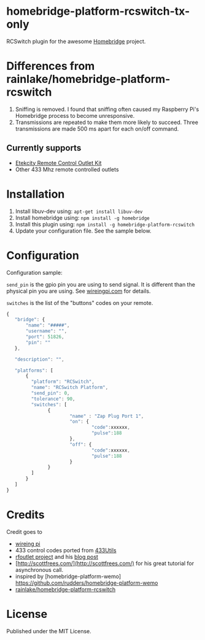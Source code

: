 # homebridge-platform-rcswitch-tx-only

<!-- [![NPM Version](https://img.shields.io/npm/v/homebridge-platform-rcswitch.svg)](https://www.npmjs.com/package/homebridge-platform-rcswitch) -->

RCSwitch plugin for the awesome [Homebridge](https://github.com/nfarina/homebridge) project.

# Differences from rainlake/homebridge-platform-rcswitch

1. Sniffing is removed. I found that sniffing often caused my Raspberry Pi's Homebridge process to become unresponsive.
2. Transmissions are repeated to make them more likely to succeed. Three transmissions are made 500 ms apart for each on/off command.

## Currently supports

- [Etekcity Remote Control Outlet Kit](https://www.amazon.com/Etekcity-Household-Appliances-Unlimited-Connections/dp/B00DQELHBS?SubscriptionId=AKIAIXPYH54L3NDDTYKQ&tag=bloopist-20&linkCode=xm2&camp=2025&creative=165953&creativeASIN=B00DQELHBS)
- Other 433 Mhz remote controlled outlets

# Installation

1. Install libuv-dev using: `apt-get install libuv-dev`
2. Install homebridge using: `npm install -g homebridge`
3. Install this plugin using: `npm install -g homebridge-platform-rcswitch`
4. Update your configuration file. See the sample below.

# Configuration

Configuration sample:

`send_pin` is the gpio pin you are using to send signal. It is different than the physical pin you are using. See [wireingpi.com](http://wiringpi.com/pins/) for details.

`switches` is the list of the "buttons" codes on your remote.

```javascript
{
   "bridge": {
       "name": "#####",
       "username": "",
       "port": 51826,
       "pin": ""
   },

   "description": "",

   "platforms": [
       {
         "platform": "RCSwitch",
         "name": "RCSwitch Platform",
         "send_pin": 0,
         "tolerance": 90,
         "switches": [
               {
                       "name" : "Zap Plug Port 1",
                       "on": {
                               "code":xxxxxx,
                               "pulse":188
                       },
                       "off": {
                               "code":xxxxxx,
                               "pulse":188
                       }
               }
         ]
       }
   ]
}

```

# Credits

Credit goes to

- [wireing pi](http://wiringpi.com/pins/)
- 433 control codes ported from [433Utils](https://github.com/ninjablocks/433Utils)
- [rfoutlet project](https://github.com/timleland/rfoutlet) and his [blog post](https://timleland.com/wireless-power-outlets/)
- [http://scottfrees.com/](http://scottfrees.com/) for his great tutorial for asynchronous call.
- inspired by [homebridge-platform-wemo] https://github.com/rudders/homebridge-platform-wemo
- [rainlake/homebridge-platform-rcswitch](https://github.com/rainlake/homebridge-platform-rcswitch)

# License

Published under the MIT License.
